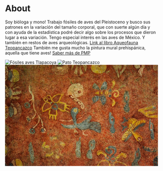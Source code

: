 # About

Soy bióloga y mono! Trabajo fósiles de aves del Pleistoceno y busco sus patrones en la variación del tamaño corporal, que con suerte algún día y con ayuda de la estadística podré decir algo sobre los procesos que dieron lugar a esa variación. 
Tengo especial interés en las aves de México. Y también en restos de aves arqueológicas. [Link al libro Aqueofauna Teopancazco](http://www.iia.unam.mx/directorio/archivos/MANL510125/2017_Manzanilla-Valadez_UsoRecurNatTeopancazco.pdf)
También me gusta mucho la pintura mural prehispánica, aquella que tiene aves! [Saber más de PMP](http://www.pinturamural.esteticas.unam.mx/serie_pintura_mural)

![Fósiles aves Tlapacoya](./images/picos.JPG)
![Pato Teopancazco](./images/quilla.JPG)
![Aves pintura prehispánica](./images/avespmp.jpg)

